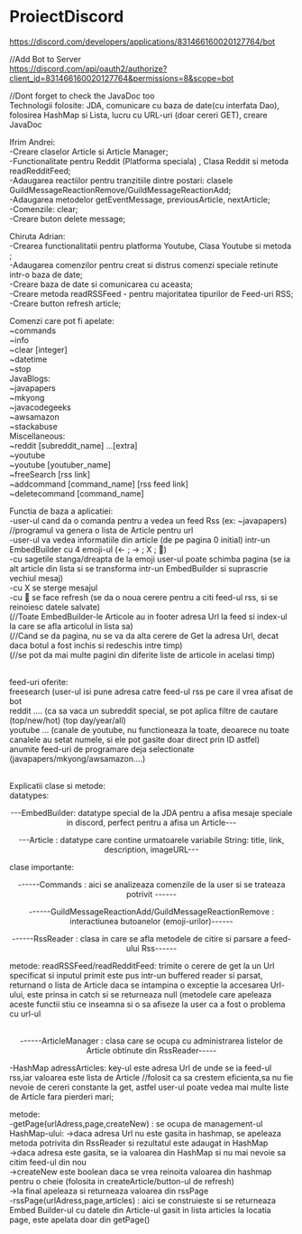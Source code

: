 # ProiectDiscord  
https://discord.com/developers/applications/831466160020127764/bot  
  
//Add Bot to Server  
https://discord.com/api/oauth2/authorize?client_id=831466160020127764&permissions=8&scope=bot  
  
//Dont forget to check the JavaDoc too  
Technologii folosite: JDA, comunicare cu baza de date(cu interfata Dao), folosirea HashMap si Lista, lucru cu URL-uri (doar cereri GET), creare JavaDoc

Ifrim Andrei:  
  -Creare claselor Article si Article Manager;  
  -Functionalitate pentru Reddit (Platforma speciala) , Clasa Reddit si metoda readRedditFeed;  
  -Adaugarea reactiilor pentru tranzitiile dintre postari: clasele GuildMessageReactionRemove/GuildMessageReactionAdd;  
  -Adaugarea metodelor getEventMessage, previousArticle, nextArticle;  
  -Comenzile: clear;  
  -Creare buton delete message;  

Chiruta Adrian:  
  -Crearea functionalitatii pentru platforma Youtube, Clasa Youtube si metoda ;  
  -Adaugarea comenzilor pentru creat si distrus comenzi speciale retinute intr-o baza de date;  
  -Creare baza de date si comunicarea cu aceasta;  
  -Creare metoda readRSSFeed - pentru majoritatea tipurilor de Feed-uri RSS;  
  -Creare button refresh article;  
  
Comenzi care pot fi apelate:   
~commands  
~info  
~clear [integer]  
~datetime  
~stop  
JavaBlogs:  
~javapapers  
~mkyong  
~javacodegeeks  
~awsamazon  
~stackabuse  
Miscellaneous:  
~reddit [subreddit_name] ...[extra]  
~youtube  
~youtube [youtuber_name]  
~freeSearch [rss link]  
~addcommand [command_name] [rss feed link]  
~deletecommand [command_name]  

Functia de baza a aplicatiei:  
 -user-ul cand da o comanda pentru a vedea un feed Rss (ex: ~javapapers) //programul va genera o lista de Article pentru url   
 -user-ul va vedea informatiile din article (de pe pagina 0 initial) intr-un EmbedBuilder cu 4 emoji-ul (<- ; -> ; X ; 🔄)  
 -cu sagetile stanga/dreapta de la emoji user-ul poate schimba pagina (se ia alt article din lista si se transforma intr-un EmbedBuilder si suprascrie vechiul mesaj)  
 -cu X se sterge mesajul  
 -cu 🔄 se face refresh (se da o noua cerere pentru a citi feed-ul rss, si se reinoiesc datele salvate)  
 (//Toate EmbedBuilder-le Articole au in footer adresa Url la feed si index-ul la care se afla articolul in lista sa)  
 (//Cand se da pagina, nu se va da alta cerere de Get la adresa Url, decat daca botul a fost inchis si redeschis intre timp)  
 (//se pot da mai multe pagini din diferite liste de articole in acelasi timp)    
 
 <br>
  feed-uri oferite: <br>
  freesearch (user-ul isi pune adresa catre feed-ul rss pe care il vrea afisat de bot <br>
  reddit .... (ca sa vaca un subreddit special, se pot aplica filtre de cautare (top/new/hot) (top day/year/all) <br>
  youtube ... (canale de youtube, nu functioneaza la toate, deoarece nu toate canalele au setat numele, si ele pot gasite doar direct prin ID astfel) <br>
  anumite feed-uri de programare deja selectionate (javapapers/mkyong/awsamazon....)
 
 
 <br> Explicatii clase si metode:    
datatypes:  
<p align="center">
  ---EmbedBuilder: datatype special de la JDA pentru a afisa mesaje speciale in discord, perfect pentru a afisa un Article--- 
</p>
<p align="center">
  ---Article : datatype care contine urmatoarele variabile String: title, link, description, imageURL---  
</p>
clase importante:
<p align="center">
  ------Commands : aici se analizeaza comenzile de la user si se trateaza potrivit ------  
</p>
<p align="center">
  ------GuildMessageReactionAdd/GuildMessageReactionRemove : interactiunea butoanelor (emoji-urilor)------  
<p align="center">
------RssReader : clasa in care se afla metodele de citire si parsare a feed-ului Rss------ 
</p>  
  metode:    
readRSSFeed/readRedditFeed: trimite o cerere de get la un Url specificat si inputul primit este pus intr-un buffered reader si parsat, returnand o lista de Article   
daca se intampina o exceptie la accesarea Url-ului, este prinsa in catch si se returneaza null (metodele care apeleaza aceste functii stiu ce inseamna si o sa afiseze la user ca a fost o problema cu url-ul
  <p align="center"><br>
------ArticleManager : clasa care se ocupa cu administrarea listelor de Article obtinute din RssReader-----  
 </p>

-HashMap adressArticles: key-ul este adresa Url de unde se ia feed-ul rss,iar valoarea este lista de Article //folosit ca sa crestem eficienta,sa nu fie nevoie de cereri   constante la get, astfel user-ul poate vedea mai multe liste de Article fara pierderi mari;  
    
metode:  
-getPage(urlAdress,page,createNew) : se ocupa de management-ul HashMap-ului: 
    ->daca adresa Url nu este gasita in hashmap, se apeleaza metoda potrivita din RssReader si rezultatul este adaugat in HashMap  
    ->daca adresa este gasita, se ia valoarea din HashMap si nu mai nevoie sa citim feed-ul din nou  
    ->createNew este boolean daca se vrea reinoita valoarea din hashmap pentru o cheie (folosita in createArticle/button-ul de refresh)  
    ->la final apeleaza si returneaza valoarea din rssPage  
-rssPage(urlAdress,page,articles) : aici se construieste si se returneaza Embed Builder-ul cu datele din Article-ul gasit in lista articles la locatia page, este apelata doar din getPage()  

